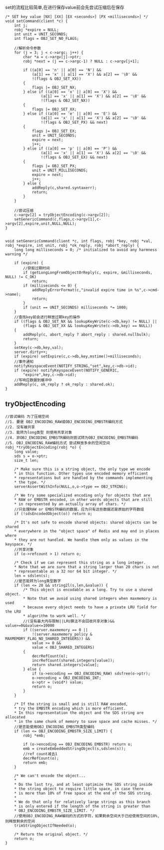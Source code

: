 
set的流程比较简单,在进行保存value前会先尝试压缩后在保存


    /* SET key value [NX] [XX] [EX <seconds>] [PX <milliseconds>] */
    void setCommand(client *c) {
        int j;
        robj *expire = NULL;
        int unit = UNIT_SECONDS;
        int flags = OBJ_SET_NO_FLAGS;

        //解析命令参数
        for (j = 3; j < c->argc; j++) {
            char *a = c->argv[j]->ptr;
            robj *next = (j == c->argc-1) ? NULL : c->argv[j+1];

            if ((a[0] == 'n' || a[0] == 'N') &&
                (a[1] == 'x' || a[1] == 'X') && a[2] == '\0' &&
                !(flags & OBJ_SET_XX))
            {
                flags |= OBJ_SET_NX;
            } else if ((a[0] == 'x' || a[0] == 'X') &&
                    (a[1] == 'x' || a[1] == 'X') && a[2] == '\0' &&
                    !(flags & OBJ_SET_NX))
            {
                flags |= OBJ_SET_XX;
            } else if ((a[0] == 'e' || a[0] == 'E') &&
                    (a[1] == 'x' || a[1] == 'X') && a[2] == '\0' &&
                    !(flags & OBJ_SET_PX) && next)
            {
                flags |= OBJ_SET_EX;
                unit = UNIT_SECONDS;
                expire = next;
                j++;
            } else if ((a[0] == 'p' || a[0] == 'P') &&
                    (a[1] == 'x' || a[1] == 'X') && a[2] == '\0' &&
                    !(flags & OBJ_SET_EX) && next)
            {
                flags |= OBJ_SET_PX;
                unit = UNIT_MILLISECONDS;
                expire = next;
                j++;
            } else {
                addReply(c,shared.syntaxerr);
                return;
            }
        }

        //尝试压缩
        c->argv[2] = tryObjectEncoding(c->argv[2]);
        setGenericCommand(c,flags,c->argv[1],c->argv[2],expire,unit,NULL,NULL);
    }


    void setGenericCommand(client *c, int flags, robj *key, robj *val, robj *expire, int unit, robj *ok_reply, robj *abort_reply) {
        long long milliseconds = 0; /* initialized to avoid any harmness warning */

        if (expire) {
            //获取过期时间
            if (getLongLongFromObjectOrReply(c, expire, &milliseconds, NULL) != C_OK)
                return;
            if (milliseconds <= 0) {
                addReplyErrorFormat(c,"invalid expire time in %s",c->cmd->name);
                return;
            }
            if (unit == UNIT_SECONDS) milliseconds *= 1000;
        }
        //查找key前会进行释放过期key的操作
        if ((flags & OBJ_SET_NX && lookupKeyWrite(c->db,key) != NULL) ||
            (flags & OBJ_SET_XX && lookupKeyWrite(c->db,key) == NULL))
        {
            addReply(c, abort_reply ? abort_reply : shared.nullbulk);
            return;
        }
        setKey(c->db,key,val);
        server.dirty++;
        if (expire) setExpire(c,c->db,key,mstime()+milliseconds);
        //事件通知
        notifyKeyspaceEvent(NOTIFY_STRING,"set",key,c->db->id);
        if (expire) notifyKeyspaceEvent(NOTIFY_GENERIC,
            "expire",key,c->db->id);
        //写响应数据到缓冲中
        addReply(c, ok_reply ? ok_reply : shared.ok);
    }

## tryObjectEncoding

    //尝试编码 为了压缩空间
    //1. 要是 OBJ_ENCODING_RAW或OBJ_ENCODING_EMBSTR编码方式
    //2. 没有被共享
    //3. 能转为long类型 则使用共享对象
    //4. 非OBJ_ENCODING_EMBSTR编码则尝试转为OBJ_ENCODING_EMBSTR编码
    //5. OBJ_ENCODING_RAW编码方式 尝试释放多余的空闲空间
    robj *tryObjectEncoding(robj *o) {
        long value;
        sds s = o->ptr;
        size_t len;

        /* Make sure this is a string object, the only type we encode
        * in this function. Other types use encoded memory efficient
        * representations but are handled by the commands implementing
        * the type. */
        serverAssertWithInfo(NULL,o,o->type == OBJ_STRING);

        /* We try some specialized encoding only for objects that are
        * RAW or EMBSTR encoded, in other words objects that are still
        * in represented by an actually array of chars. */
        //只处理RAW or EMBSTR编码的数据，应为只有这些数据还是原始的字符数组
        if (!sdsEncodedObject(o)) return o;

        /* It's not safe to encode shared objects: shared objects can be shared
        * everywhere in the "object space" of Redis and may end in places where
        * they are not handled. We handle them only as values in the keyspace. */
        //共享对象
        if (o->refcount > 1) return o;

        /* Check if we can represent this string as a long integer.
        * Note that we are sure that a string larger than 20 chars is not
        * representable as a 32 nor 64 bit integer. */
        len = sdslen(s);
        //是否能转为long类型数字
        if (len <= 20 && string2l(s,len,&value)) {
            /* This object is encodable as a long. Try to use a shared object.
            * Note that we avoid using shared integers when maxmemory is used
            * because every object needs to have a private LRU field for the LRU
            * algorithm to work well. */
            //(没有最大内存限制||LRU算法不会回收共享对象)&& value>=0&&value<=10000
            if ((server.maxmemory == 0 ||
                !(server.maxmemory_policy & MAXMEMORY_FLAG_NO_SHARED_INTEGERS)) &&
                value >= 0 &&
                value < OBJ_SHARED_INTEGERS)
            {
                decrRefCount(o);
                incrRefCount(shared.integers[value]);
                return shared.integers[value];
            } else {
                if (o->encoding == OBJ_ENCODING_RAW) sdsfree(o->ptr);
                o->encoding = OBJ_ENCODING_INT;
                o->ptr = (void*) value;
                return o;
            }
        }

        /* If the string is small and is still RAW encoded,
        * try the EMBSTR encoding which is more efficient.
        * In this representation the object and the SDS string are allocated
        * in the same chunk of memory to save space and cache misses. */
        //是否能使用OBJ_ENCODING_EMBSTR类型编码
        if (len <= OBJ_ENCODING_EMBSTR_SIZE_LIMIT) {
            robj *emb;

            if (o->encoding == OBJ_ENCODING_EMBSTR) return o;
            emb = createEmbeddedStringObject(s,sdslen(s));
            //ref count减去1
            decrRefCount(o);
            return emb;
        }

        /* We can't encode the object...
        *
        * Do the last try, and at least optimize the SDS string inside
        * the string object to require little space, in case there
        * is more than 10% of free space at the end of the SDS string.
        *
        * We do that only for relatively large strings as this branch
        * is only entered if the length of the string is greater than
        * OBJ_ENCODING_EMBSTR_SIZE_LIMIT. */
        //使用OBJ_ENCODING_RAW编码的方式的字符，如果剩余空间大于已经使用空间的10%,则释放剩余的空间
        trimStringObjectIfNeeded(o);

        /* Return the original object. */
        return o;
    }